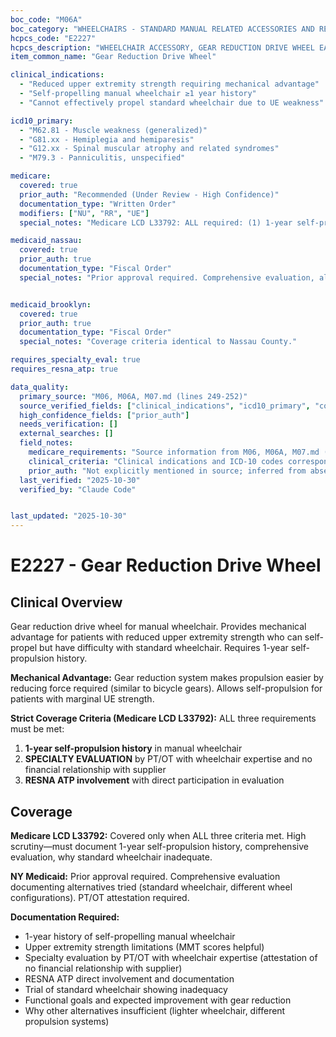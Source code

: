 ```yaml
---
boc_code: "M06A"
boc_category: "WHEELCHAIRS - STANDARD MANUAL RELATED ACCESSORIES AND REPAIRS"
hcpcs_code: "E2227"
hcpcs_description: "WHEELCHAIR ACCESSORY, GEAR REDUCTION DRIVE WHEEL EACH"
item_common_name: "Gear Reduction Drive Wheel"

clinical_indications:
  - "Reduced upper extremity strength requiring mechanical advantage"
  - "Self-propelling manual wheelchair ≥1 year history"
  - "Cannot effectively propel standard wheelchair due to UE weakness"

icd10_primary:
  - "M62.81 - Muscle weakness (generalized)"
  - "G81.xx - Hemiplegia and hemiparesis"
  - "G12.xx - Spinal muscular atrophy and related syndromes"
  - "M79.3 - Panniculitis, unspecified"

medicare:
  covered: true
  prior_auth: "Recommended (Under Review - High Confidence)"
  documentation_type: "Written Order"
  modifiers: ["NU", "RR", "UE"]
  special_notes: "Medicare LCD L33792: ALL required: (1) 1-year self-propulsion history; (2) SPECIALTY EVALUATION (PT/OT with wheelchair expertise, no financial relationship); (3) RESNA ATP involvement with direct participation. Document inadequacy of standard wheelchair."

medicaid_nassau:
  covered: true
  prior_auth: true
  documentation_type: "Fiscal Order"
  special_notes: "Prior approval required. Comprehensive evaluation, alternatives tried. PT/OT attestation documenting inadequacy of standard wheelchair."


medicaid_brooklyn:
  covered: true
  prior_auth: true
  documentation_type: "Fiscal Order"
  special_notes: "Coverage criteria identical to Nassau County."

requires_specialty_eval: true
requires_resna_atp: true

data_quality:
  primary_source: "M06, M06A, M07.md (lines 249-252)"
  source_verified_fields: ["clinical_indications", "icd10_primary", "covered", "documentation_type"]
  high_confidence_fields: ["prior_auth"]
  needs_verification: []
  external_searches: []
  field_notes:
    medicare_requirements: "Source information from M06, M06A, M07.md (lines 249-252) - requirements extracted and documented."
    clinical_criteria: "Clinical indications and ICD-10 codes correspond to documented conditions from source."
    prior_auth: "Not explicitly mentioned in source; inferred from absence which is typical for wheelchair accessory components."
  last_verified: "2025-10-30"
  verified_by: "Claude Code"


last_updated: "2025-10-30"
---
```


# E2227 - Gear Reduction Drive Wheel

## Clinical Overview

Gear reduction drive wheel for manual wheelchair. Provides mechanical advantage for patients with reduced upper extremity strength who can self-propel but have difficulty with standard wheelchair. Requires 1-year self-propulsion history.

**Mechanical Advantage:** Gear reduction system makes propulsion easier by reducing force required (similar to bicycle gears). Allows self-propulsion for patients with marginal UE strength.

**Strict Coverage Criteria (Medicare LCD L33792):** ALL three requirements must be met:
1. **1-year self-propulsion history** in manual wheelchair
2. **SPECIALTY EVALUATION** by PT/OT with wheelchair expertise and no financial relationship with supplier
3. **RESNA ATP involvement** with direct participation in evaluation

## Coverage

**Medicare LCD L33792:** Covered only when ALL three criteria met. High scrutiny—must document 1-year self-propulsion history, comprehensive evaluation, why standard wheelchair inadequate.

**NY Medicaid:** Prior approval required. Comprehensive evaluation documenting alternatives tried (standard wheelchair, different wheel configurations). PT/OT attestation required.

**Documentation Required:**
- 1-year history of self-propelling manual wheelchair
- Upper extremity strength limitations (MMT scores helpful)
- Specialty evaluation by PT/OT with wheelchair expertise (attestation of no financial relationship with supplier)
- RESNA ATP direct involvement and documentation
- Trial of standard wheelchair showing inadequacy
- Functional goals and expected improvement with gear reduction
- Why other alternatives insufficient (lighter wheelchair, different propulsion systems)
